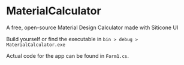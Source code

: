# MaterialCalculator
A free, open-source Material Design Calculator made with Siticone UI

Build yourself or find the executable in `bin > debug > MaterialCalculator.exe`

Actual code for the app can be found in `Form1.cs`.
